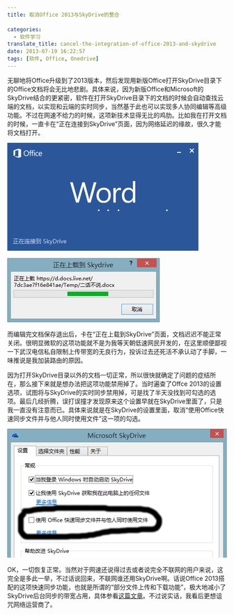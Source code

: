```yaml
---
title: 取消Office 2013与SkyDrive的整合

categories:
  - 软件学习
translate_title: cancel-the-integration-of-office-2013-and-skydrive
date: 2013-07-19 16:22:57
tags: [软件, Office, Onedrive]
---
```


无聊地将Office升级到了2013版本，然后发现用新版Office打开SkyDrive目录下的Office文档将会无比地悲剧。具体来说，因为新版Office和Microsoft的SkyDrive结合的更紧密，软件在打开SkyDrive目录下的文档的时候会自动查找云端的文档，以实现和云端的实时同步，当然基于此也可以实现多人协同编辑等高级功能。不过在网速不给力的时候，这项新技术显得无比的鸡肋。比如我在打开文档的时候，一直卡在“正在连接到SkyDrive”页面，因为网络延迟的缘故，很久才能将文档打开。

![](/assets/img/blogimgs/Office_SkyDrive/Cap01.png)

![](/assets/img/blogimgs/Office_SkyDrive/Cap02.png)

而编辑完文档保存退出后，卡在“正在上载到SkyDrive”页面，文档迟迟不能正常关闭。很明显微软的这项功能就不是为我等天朝低速网民开发的，在这里顺便鄙视一下武汉电信私自限制上传带宽的无良行为，投诉过去还死活不承认动了手脚，一味推说是我加装路由的原因。

因为打开SkyDrive目录以外的文档一切正常，所以很快就确定了问题的症结所在，那么接下来就是想办法把这项功能禁用掉了。当时遍查了Offce 2013的设置选项，试图将与SkyDrive的实时同步禁用掉，可是找了半天没找到可勾选的选项。最后几经折腾，误打误撞才发现原来这个设置早就在SkyDrive里面了，只是我一直没有注意而已。具体来说就是在SkyDrive的设置里面，取消“使用Office快速同步文件并与他人同时使用文件”这一项的勾选。

![](/assets/img/blogimgs/Office_SkyDrive/Cap03.png)

OK，一切恢复正常。当然对于网速还说得过去或者说完全不联网的用户来说，这完全是多此一举，不过话说回来，不联网谁还用SkyDrive啊。话说Office 2013搭配的这项快速同步功能，也就是所谓的“部分文件上传和下载功能”，极大地减小了SkyDrive后台同步的带宽占用，具体参看[这篇文章](http://livesino.net/archives/4361.live)。不过说实话，我看后更想诅咒网络运营商了。